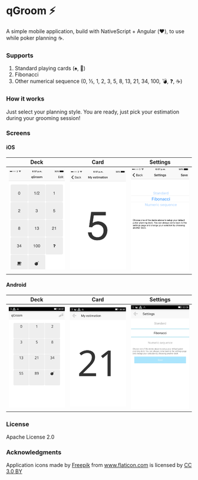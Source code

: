 # qGroom :zap:

A simple mobile application, build with NativeScript + Angular (:heart:), to use while poker planning :coffee:.

### Supports 
1. Standard playing cards (:spades:, :crown:)
2. Fibonacci
3. Other numerical sequence (0, ½, 1, 2, 3, 5, 8, 13, 21, 34, 100, :bomb:, :question:, :coffee:)

### How it works
Just select your planning style. You are ready, just pick your estimation during your grooming session!

### Screens
#### iOS
| Deck  | Card  | Settings  |
|---|---|---|
|  <img alt="iOS Deck" src="./images/ios_deck.png" width="200" />  | <img alt="iOS Card" src="./images/ios_card.png" width="200" />   | <img alt="iOS Settings" src="./images/ios_settings.png" width="200" />   |

#### Android
| Deck  | Card  | Settings  |
|---|---|---|
|  <img alt="Android Deck" src="./images/android_deck.jpeg" width="200" />  | <img alt="Android Card" src="./images/android_card.jpeg" width="200" />   | <img alt="Android Settings" src="./images/android_settings.jpeg" width="200" />   |

### License
Apache License 2.0

### Acknowledgments
Application icons made by <a href="http://www.freepik.com" title="Freepik">Freepik</a> from <a href="https://www.flaticon.com/" title="Flaticon">www.flaticon.com</a> is licensed by <a href="http://creativecommons.org/licenses/by/3.0/" title="Creative Commons BY 3.0" target="_blank">CC 3.0 BY</a>
